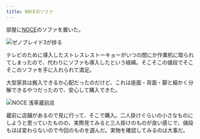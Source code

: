 ```yaml
---
title: NOCEのソファ
---
```

部屋に[NOCE](https://www.noce.co.jp/)のソファを置いた。

![](https://lh5.googleusercontent.com/uxXs2mxITO13aMvyPTspzX6aS__l3gOffVeHq4JVvUSdgQRDS6oNN-Y6t0pj46Hu09ptskoFcdD9R7SMFbfa9v6PpIiv6x_FPWST4_RMQuTSodG-Zk_1QSB8auVX-Fb4lnLhzQ0pdD6N4rrtfFj4kScLlGd1jF3Xwa6Q5SmhzVOQ8PffQUK73jUF3g "ゼノブレイド3が捗る")

テレビのために導入したストレスレストーキョーがいつの間にか作業机に取られてしまったので、代わりにソファも導入したという経緯。そこそこの値段でそこそこのソファを手に入れられて満足。

大型家具は搬入できるか心配だったのだけど、これは座面・背面・脚と細かく分解できるやつだったので、安心して購入できた。

![](https://lh6.googleusercontent.com/BN6q3O2gW2NxiHvscJ5j3uY5JALomNdUhHsnkfNiVjMynaVNM2PbtOU8sfXriyQuUcWUJkKEJpAM3qmtfpZOlAlUXuX3r7l_zw880YnImp1cUNTQOXwxDpQJ2QH0Bv4C6JswisKd6PzHNe-aulDMqJ6JcIg0gqtJLDGu67bbkljXxcgZcYFHpFL_Kg "NOCE 浅草蔵前店")

蔵前に店舗があるので見に行って、そこで購入。二人掛けぐらいの小さなものにしようと思っていたものの、実際見てみると三人掛けのものが良い感じで、値段もほぼ変わらないので今回のものを選んだ。実物を確認してみるのは大事だ。
